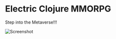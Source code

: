 # Electric Clojure MMORPG

Step into the Metaverse!!!

![Screenshot](https://raw.githubusercontent.com/technomancy/electric-clojure-rpg/master/screenshot.png)